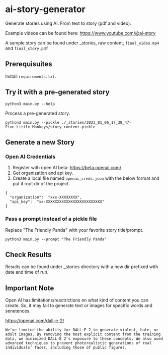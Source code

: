 # ai-story-generator
Generate stories using AI. From text to story (pdf and video).

Example videos can be found here: https://www.youtube.com/@ai-story

A sample story can be found under _stories, raw content, `final_video.mp4` and `final_story.pdf`

## Prerequisuites

Install `requirements.txt`.

## Try it with a pre-generated story

```
python3 main.py --help
```

Process a pre-generated story.

```
python3 main.py --pickle ./_stories/2023_01_06_17_38_47-Five_Little_Monkeys/story_content.pickle
```

## Generate a new Story

### Open AI Credentials

1. Register with open AI beta: https://beta.openai.com/
2. Get organization and api key.
3. Create a local file named `openai_creds.json` with the below format and put it root dir of the project.

```
{
  "organization":  "xxx-XXXXXXXX",
  "api_key":  "xx-XXXXXXXXXXXXXXXXXXXXXXXXX"
}
```

### Pass a prompt instead of a pickle file

Replace "The Friendly Panda" with your favorite story title/prompt.

```
python3 main.py --prompt "The Friendly Panda"
```

## Check Results

Results can be found under _stories directory with a new dir prefixed with date and time of run.

## Important Note

Open AI has limitations/resctrictions on what kind of content you can create. So, it may fail to generate text or images for specific words and senetences. 

https://openai.com/dall-e-2/

```
We’ve limited the ability for DALL·E 2 to generate violent, hate, or adult images. By removing the most explicit content from the training data, we minimized DALL·E 2’s exposure to these concepts. We also used advanced techniques to prevent photorealistic generations of real individuals’ faces, including those of public figures.
```
